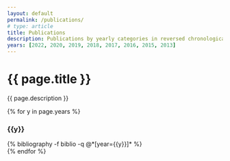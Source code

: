 ```yaml
---
layout: default
permalink: /publications/
# type: article
title: Publications
description: Publications by yearly categories in reversed chronological order.
years: [2022, 2020, 2019, 2018, 2017, 2016, 2015, 2013]
---
```


<div class="grid-container">
    <h1 class="separator-center font-bold margin-top-3">{{ page.title }}</h1>
    <p class="text-center lead">{{ page.description }}</p>
</div>

<div class="grid-container">
  {% for y in page.years %}
    <div class="margin-bottom-3">
      <h3 class="separator-left margin-bottom-2">{{y}}</h3>
      {% bibliography -f biblio -q @*[year={{y}}]* %}
    </div>
  {% endfor %}
</div>

